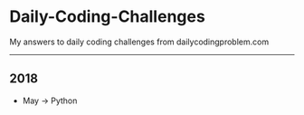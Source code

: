 # Daily-Coding-Challenges
My answers to daily coding challenges from dailycodingproblem.com

***
## 2018
* May -> Python
